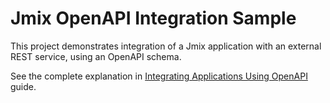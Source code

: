 # Jmix OpenAPI Integration Sample

This project demonstrates integration of a Jmix application with an external REST service, using an OpenAPI schema.

See the complete explanation in [Integrating Applications Using OpenAPI](https://docs.jmix.io/jmix/openapi-integration-guide/index.html) guide.

